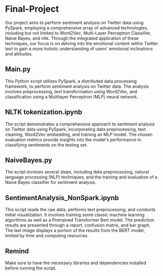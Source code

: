 # Final-Project
Our project aims to perform sentiment analysis on Twitter data using PySpark, employing a comprehensive array of advanced technologies, including but not limited to Word2Vec, Multi-Layer Perceptron Classifier, Naive Bayes, and nltk. Through the integrated application of these techniques, our focus is on delving into the emotional content within Twitter text to gain a more holistic understanding of users' emotional inclinations and attitudes.

## Main.py
This Python script utilizes PySpark, a distributed data processing framework, to perform sentiment analysis on Twitter data. The analysis involves preprocessing, text transformation using Word2Vec, and classification using a Multilayer Perceptron (MLP) neural network.

## NLTK tokenization.ipynb
The script demonstrates a comprehensive approach to sentiment analysis on Twitter data using PySpark, incorporating data preprocessing, text cleaning, Word2Vec embedding, and training an MLP model. The chosen evaluation metrics provide insights into the model's performance in classifying sentiments on the testing set.

## NaiveBayes.py
The script involves several steps, including data preprocessing, natural language processing (NLP) techniques, and the training and evaluation of a Naive Bayes classifier for sentiment analysis.

## SentimentAnalysis_NonSpark.ipynb

This script reads the raw data, performs text preprocessing, and conducts initial visualization. It involves training some classic machine learning algorithms as well as a Pretrained Transformer Bert model. The prediction results are presented through a report, confusion matrix, and bar graph. The last image displays a portion of the results from the BERT model, limited by time and computing resources.

## Remind
Make sure to have the necessary libraries and dependencies installed before running the script.
